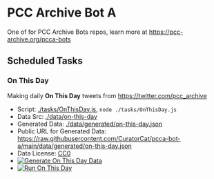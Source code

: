 # PCC Archive Bot A

One of for PCC Archive Bots repos, learn more at https://pcc-archive.org/pcca-bots

## Scheduled Tasks

### On This Day

Making daily **On This Day** tweets from https://twitter.com/pcc_archive

- Script: [./tasks/OnThisDay.js](./tasks/OnThisDay.js), `node ./tasks/OnThisDay.js`
- Data Src: [./data/on-this-day](./data/on-this-day)
- Generated Data: [./data/generated/on-this-day.json](./data/generated/on-this-day.json)
- Public URL for Generated Data: https://raw.githubusercontent.com/CuratorCat/pcca-bot-a/main/data/generated/on-this-day.json
- Data License: [CC0](./LICENSE-data)
- [![Generate On This Day Data](https://github.com/CuratorCat/pcca-bot-a/actions/workflows/generate-on-this-day.yml/badge.svg)](https://github.com/CuratorCat/pcca-bot-a/actions/workflows/generate-on-this-day.yml)
- [![Run On This Day](https://github.com/CuratorCat/pcca-bot-a/actions/workflows/on-this-day.yml/badge.svg)](https://github.com/CuratorCat/pcca-bot-a/actions/workflows/on-this-day.yml)
